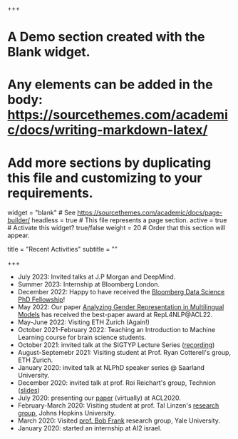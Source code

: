 +++
# A Demo section created with the Blank widget.
# Any elements can be added in the body: https://sourcethemes.com/academic/docs/writing-markdown-latex/
# Add more sections by duplicating this file and customizing to your requirements.

widget = "blank"  # See https://sourcethemes.com/academic/docs/page-builder/
headless = true  # This file represents a page section.
active = true  # Activate this widget? true/false
weight = 20  # Order that this section will appear.

title = "Recent Activities"
subtitle = ""

+++
* July 2023: Invited talks at J.P Morgan and DeepMind.
* Summer 2023: Internship at Bloomberg London.
* December 2022: Happy to have received the [Bloomberg Data Science PhD Fellowship](https://www.bloomberg.com/company/stories/introducing-the-fifth-cohort-of-bloomberg-data-science-ph-d-fellows-2022-2023/?linkId=194502981)!
* May 2022: Our paper [Analyzing Gender Representation in Multilingual Models](https://aclanthology.org/2022.repl4nlp-1.8/) has received the best-paper award at RepL4NLP@ACL22.
* May-June 2022: Visiting ETH Zurich (Again!)
* October 2021-February 2022: Teaching an Introduction to Machine Learning course for brain science students.
* October 2021: invited talk at the SIGTYP Lecture Series ([recording](https://www.youtube.com/watch?v=y-2B2y4jI8U&t=21s))
* August-Septemebr 2021: Visiting student at Prof. Ryan Cotterell's group, ETH Zurich.                    
* January 2020: invited talk at NLPhD speaker series @ Saarland University. 
* December 2020: invited talk at prof. Roi Reichart's group, Technion ([slides](https://docs.google.com/presentation/d/1ejNocno_l-L1PtCuZN9gYbrp6P8xRPJcd-pkEoB-eyk/edit?usp=sharing))
* July 2020: presenting our [paper](https://www.aclweb.org/anthology/2020.acl-main.647/) (virtually) at ACL2020. 
* February-March 2020: Visiting student at prof. Tal Linzen's [research group](https://caplabjhu.org/), Johns Hopkins University. 
* March 2020: Visited [prof. Bob Frank](https://bobfrank1.github.io/) research group, Yale University. 
* January 2020: started an internship at AI2 israel.
